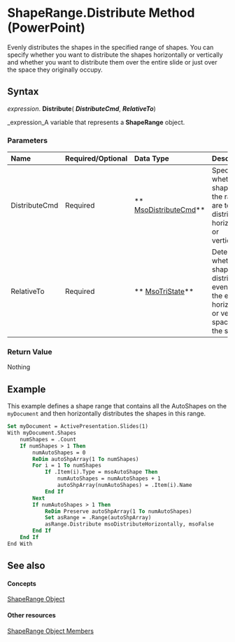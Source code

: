 
# ShapeRange.Distribute Method (PowerPoint)

Evenly distributes the shapes in the specified range of shapes. You can specify whether you want to distribute the shapes horizontally or vertically and whether you want to distribute them over the entire slide or just over the space they originally occupy.


## Syntax

 _expression_. **Distribute**( **_DistributeCmd_**,  **_RelativeTo_**)

 _expression_A variable that represents a  **ShapeRange** object.


### Parameters



|**Name**|**Required/Optional**|**Data Type**|**Description**|
|:-----|:-----|:-----|:-----|
|DistributeCmd|Required| ** [MsoDistributeCmd](http://msdn.microsoft.com/library/be0cb580-1d82-1443-0f03-3461ddb9c33d%28Office.15%29.aspx)**|Specifies whether shapes in the range are to be distributed horizontally or vertically.|
|RelativeTo|Required| ** [MsoTriState](http://msdn.microsoft.com/library/2036cfc9-be7d-e05c-bec7-af05e3c3c515%28Office.15%29.aspx)**|Determines whether shapes are distributed evenly over the entire horizontal or vertical space on the slide.|

### Return Value

Nothing


## Example

This example defines a shape range that contains all the AutoShapes on the  `myDocument` and then horizontally distributes the shapes in this range.


```vb
Set myDocument = ActivePresentation.Slides(1) 
With myDocument.Shapes 
    numShapes = .Count 
    If numShapes > 1 Then 
        numAutoShapes = 0 
        ReDim autoShpArray(1 To numShapes) 
        For i = 1 To numShapes 
            If .Item(i).Type = msoAutoShape Then 
                numAutoShapes = numAutoShapes + 1 
                autoShpArray(numAutoShapes) = .Item(i).Name 
            End If 
        Next 
        If numAutoShapes > 1 Then 
            ReDim Preserve autoShpArray(1 To numAutoShapes) 
            Set asRange = .Range(autoShpArray) 
            asRange.Distribute msoDistributeHorizontally, msoFalse 
        End If 
    End If 
End With
```


## See also


#### Concepts


 [ShapeRange Object](0a194183-380e-ffb6-9336-b5bd311e917d.md)
#### Other resources


 [ShapeRange Object Members](cf57a537-e6cd-ad43-45db-0683e288e850.md)
